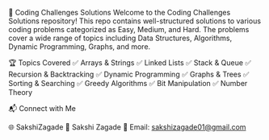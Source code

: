 🚀 Coding Challenges Solutions
Welcome to the Coding Challenges Solutions repository! This repo contains well-structured solutions to various coding problems categorized as Easy, Medium, and Hard. The problems cover a wide range of topics including Data Structures, Algorithms, Dynamic Programming, Graphs, and more.



🏆 Topics Covered
✅ Arrays & Strings
✅ Linked Lists
✅ Stack & Queue
✅ Recursion & Backtracking
✅ Dynamic Programming
✅ Graphs & Trees
✅ Sorting & Searching
✅ Greedy Algorithms
✅ Bit Manipulation
✅ Number Theory



📬 Connect with Me

🌐 SakshiZagade
💼 Sakshi Zagade
📧 Email: sakshizagade01@gmail.com
